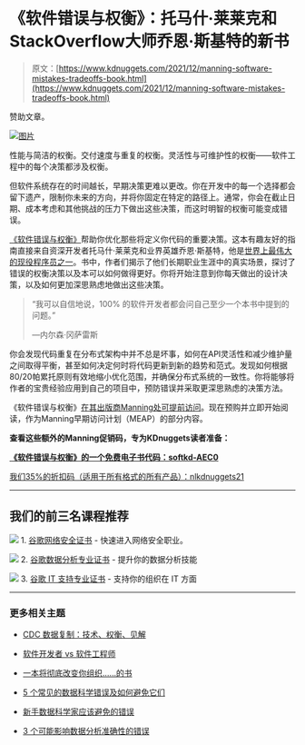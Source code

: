 # 《软件错误与权衡》：托马什·莱莱克和StackOverflow大师乔恩·斯基特的新书

> 原文：[https://www.kdnuggets.com/2021/12/manning-software-mistakes-tradeoffs-book.html](https://www.kdnuggets.com/2021/12/manning-software-mistakes-tradeoffs-book.html)

赞助文章。

[![图片](../Images/42b216cdb948dd2273b08793ed85066e.png)](http://mng.bz/y49G)

性能与简洁的权衡。交付速度与重复的权衡。灵活性与可维护性的权衡——软件工程中的每个决策都涉及权衡。

但软件系统存在的时间越长，早期决策更难以更改。你在开发中的每一个选择都会留下遗产，限制你未来的方向，并将你固定在特定的路径上。通常，你会在截止日期、成本考虑和其他挑战的压力下做出这些决策，而这时明智的权衡可能变成错误。

[《软件错误与权衡》](http://mng.bz/y49G)帮助你优化那些将定义你代码的重要决策。这本有趣友好的指南直接来自资深开发者托马什·莱莱克和业界英雄乔恩·斯基特，他是[世界上最伟大的现役程序员之一](http://www.itworld.com/article/2823547/enterprise-software/158256-superclass-14-of-the-world-s-best-living-programmers.html)。书中，作者们揭示了他们长期职业生涯中的真实场景，探讨了错误的权衡决策以及本可以如何做得更好。你将开始注意到你每天做出的设计决策，以及如何更加深思熟虑地做出这些决策。

> “我可以自信地说，100% 的软件开发者都会问自己至少一个本书中提到的问题。”
> 
> —内尔森·冈萨雷斯

你会发现代码重复在分布式架构中并不总是坏事，如何在API灵活性和减少维护量之间取得平衡，甚至如何决定何时将代码更新到新的趋势和范式。发现如何根据80/20帕累托原则有效地缩小优化范围，并确保分布式系统的一致性。你将能够将作者的宝贵经验应用到自己的项目中，预防错误并采取更深思熟虑的决策方法。

《软件错误与权衡》[在其出版商Manning处可提前访问](https://www.manning.com/books/software-mistakes-and-tradeoffs)。现在预购并立即开始阅读，作为Manning早期访问计划（MEAP）的部分内容。

**查看这些额外的Manning促销码，专为KDnuggets读者准备：**

**[《软件错误与权衡》的一个免费电子书代码：softkd-AEC0](http://mng.bz/y49G)**

[我们35%的折扣码（适用于所有格式的所有产品）：nlkdnuggets21](http://mng.bz/nY2g)

* * *

## 我们的前三名课程推荐

![](../Images/0244c01ba9267c002ef39d4907e0b8fb.png) 1\. [谷歌网络安全证书](https://www.kdnuggets.com/google-cybersecurity) - 快速进入网络安全职业。

![](../Images/e225c49c3c91745821c8c0368bf04711.png) 2\. [谷歌数据分析专业证书](https://www.kdnuggets.com/google-data-analytics) - 提升你的数据分析技能

![](../Images/0244c01ba9267c002ef39d4907e0b8fb.png) 3\. [谷歌 IT 支持专业证书](https://www.kdnuggets.com/google-itsupport) - 支持你的组织在 IT 方面

* * *

### 更多相关主题

+   [CDC 数据复制：技术、权衡、见解](https://www.kdnuggets.com/2023/08/cdc-data-replication-techniques-tradeoffs-insights.html)

+   [软件开发者 vs 软件工程师](https://www.kdnuggets.com/2022/05/software-developer-software-engineer.html)

+   [一本将彻底改变你组织……的书](https://www.kdnuggets.com/2022/02/manning-new-book-revolutionize-way-organization-approaches-data.html)

+   [5 个常见的数据科学错误及如何避免它们](https://www.kdnuggets.com/5-common-data-science-mistakes-and-how-to-avoid-them)

+   [新手数据科学家应该避免的错误](https://www.kdnuggets.com/2022/06/mistakes-newbie-data-scientists-avoid.html)

+   [3 个可能影响数据分析准确性的错误](https://www.kdnuggets.com/2023/03/3-mistakes-could-affecting-accuracy-data-analytics.html)
